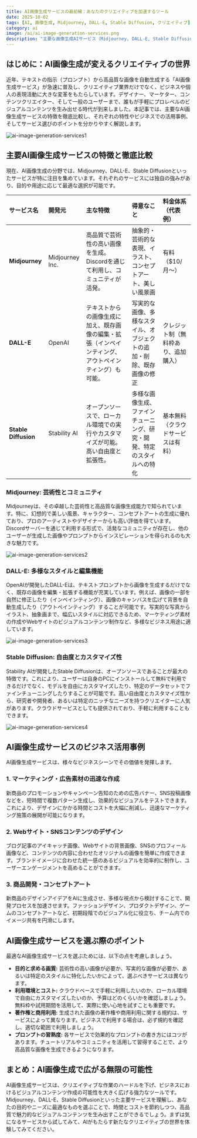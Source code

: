 ```yaml
---
title: AI画像生成サービスの最前線：あなたのクリエイティブを加速するツール
date: 2025-10-02
tags: [AI, 画像生成, Midjourney, DALL-E, Stable Diffusion, クリエイティブ]
category: ai
image: /ai/ai-image-generation-services.png
description: "主要な画像生成AIサービス（Midjourney, DALL-E, Stable Diffusion等）の特徴比較と活用例を紹介します。"
---
```


## はじめに：AI画像生成が変えるクリエイティブの世界

近年、テキストの指示（プロンプト）から高品質な画像を自動生成する「AI画像生成サービス」が急速に普及し、クリエイティブ業界だけでなく、ビジネスや個人の表現活動に大きな変革をもたらしています。デザイナー、マーケター、コンテンツクリエイター、そして一般のユーザーまで、誰もが手軽にプロレベルのビジュアルコンテンツを生み出せる時代が到来しました。本記事では、主要なAI画像生成サービスの特徴を徹底比較し、それぞれの特性やビジネスでの活用事例、そしてサービス選びのポイントを分かりやすく解説します。

![ai-image-generation-services1](/ai/ai-image-generation-services1.png)

## 主要AI画像生成サービスの特徴と徹底比較

現在、AI画像生成の分野では、Midjourney、DALL-E、Stable Diffusionといったサービスが特に注目を集めています。それぞれのサービスには独自の強みがあり、目的や用途に応じて最適な選択が可能です。

| サービス名           | 開発元          | 主な特徴                                                                                               | 得意なこと                                                               | 料金体系（代表例）                   |
| :------------------- | :-------------- | :----------------------------------------------------------------------------------------------------- | :----------------------------------------------------------------------- | :----------------------------------- |
| **Midjourney**       | Midjourney Inc. | 高品質で芸術性の高い画像を生成。Discordを通じて利用し、コミュニティが活発。                            | 抽象的・芸術的な表現、イラスト、コンセプトアート、美しい風景画           | 有料（$10/月〜）                     |
| **DALL-E**           | OpenAI          | テキストからの画像生成に加え、既存画像の編集・拡張（インペインティング、アウトペインティング）も可能。 | 写実的な画像、多様なスタイル、オブジェクトの追加・削除、既存画像の修正   | クレジット制（無料枠あり、追加購入） |
| **Stable Diffusion** | Stability AI    | オープンソースで、ローカル環境での実行やカスタマイズが可能。高い自由度と拡張性。                       | 多様な画像生成、ファインチューニング、研究・開発、特定のスタイルへの特化 | 基本無料（クラウドサービスは有料）   |

### Midjourney: 芸術性とコミュニティ

Midjourneyは、その卓越した芸術性と高品質な画像生成能力で知られています。特に、幻想的で美しい風景、キャラクター、コンセプトアートの生成に優れており、プロのアーティストやデザイナーからも高い評価を得ています。Discordサーバーを通じて利用する形式で、活発なコミュニティが存在し、他のユーザーが生成した画像やプロンプトからインスピレーションを得られるのも大きな魅力です。

![ai-image-generation-services2](/ai/ai-image-generation-services2.png)

### DALL-E: 多様なスタイルと編集機能

OpenAIが開発したDALL-Eは、テキストプロンプトから画像を生成するだけでなく、既存の画像を編集・拡張する機能が充実しています。例えば、画像の一部を自然に修正したり（インペインティング）、画像のキャンバスを広げて背景を自動生成したり（アウトペインティング）することが可能です。写実的な写真からイラスト、抽象画まで、幅広いスタイルに対応できるため、マーケティング素材の作成やWebサイトのビジュアルコンテンツ制作など、多様なビジネス用途に適しています。

![ai-image-generation-services3](/ai/ai-image-generation-services3.png)

### Stable Diffusion: 自由度とカスタマイズ性

Stability AIが開発したStable Diffusionは、オープンソースであることが最大の特徴です。これにより、ユーザーは自身のPCにインストールして無料で利用できるだけでなく、モデルを自由にカスタマイズしたり、特定のデータセットでファインチューニングしたりすることが可能です。高い自由度とカスタマイズ性から、研究者や開発者、あるいは特定のニッチなニーズを持つクリエイターに人気があります。クラウドサービスとしても提供されており、手軽に利用することもできます。

![ai-image-generation-services4](/ai/ai-image-generation-services4.png)

## AI画像生成サービスのビジネス活用事例

AI画像生成サービスは、様々なビジネスシーンでその価値を発揮します。

### 1. マーケティング・広告素材の迅速な作成

新商品のプロモーションやキャンペーン告知のための広告バナー、SNS投稿画像などを、短時間で複数パターン生成し、効果的なビジュアルをテストできます。これにより、デザインにかかる時間とコストを大幅に削減し、迅速なマーケティング施策の展開が可能になります。

### 2. Webサイト・SNSコンテンツのデザイン

ブログ記事のアイキャッチ画像、Webサイトの背景画像、SNSのプロフィール画像など、コンテンツの内容に合わせたオリジナルの画像を簡単に作成できます。ブランドイメージに合わせた統一感のあるビジュアルを効率的に制作し、ユーザーエンゲージメントを高めることができます。

### 3. 商品開発・コンセプトアート

新商品のデザインアイデアをAIに生成させ、多様な視点から検討することで、開発プロセスを加速させます。ファッションデザイン、プロダクトデザイン、ゲームのコンセプトアートなど、初期段階でのビジュアル化に役立ち、チーム内でのイメージ共有を円滑にします。

## AI画像生成サービスを選ぶ際のポイント

最適なAI画像生成サービスを選ぶためには、以下の点を考慮しましょう。

* **目的と求める画質:** 芸術性の高い画像が必要か、写実的な画像が必要か、あるいは特定のスタイルに特化したいかによって、選ぶべきサービスは異なります。
* **利用環境とコスト:** クラウドベースで手軽に利用したいのか、ローカル環境で自由にカスタマイズしたいのか、予算はどのくらいかを確認しましょう。無料枠や試用期間を活用して、実際に使い心地を試すことも重要です。
* **著作権と商用利用:** 生成された画像の著作権や商用利用に関する規約は、サービスによって異なります。ビジネスで利用する場合は、必ず規約を確認し、適切な範囲で利用しましょう。
* **プロンプトの習熟度:** 各サービスで効果的なプロンプトの書き方にはコツがあります。チュートリアルやコミュニティを活用して習得することで、より高品質な画像を生成できるようになります。

## まとめ：AI画像生成で広がる無限の可能性

AI画像生成サービスは、クリエイティブな作業のハードルを下げ、ビジネスにおけるビジュアルコンテンツ作成の可能性を大きく広げる強力なツールです。Midjourney、DALL-E、Stable Diffusionといった主要サービスを理解し、あなたの目的やニーズに最適なものを選ぶことで、時間とコストを節約しつつ、高品質で魅力的なビジュアルコンテンツを生み出すことができるでしょう。まずは気になるサービスから試してみて、AIがもたらす新たなクリエイティブの世界を体験してみてください。
